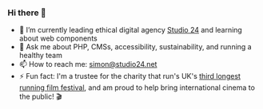 ### Hi there 👋

<!--
**simonrjones/simonrjones** is a ✨ _special_ ✨ repository because its `README.md` (this file) appears on your GitHub profile.
-->

- 🔭 I’m currently leading ethical digital agency [Studio 24](https://www.studio24.net/) and learning about web components
- 💬 Ask me about PHP, CMSs, accessibility, sustainability, and running a healthy team
- 📫 How to reach me: simon@studio24.net
- ⚡ Fun fact: I'm a trustee for the charity that run's UK's [third longest running film festival](https://www.cambridgefilmfestival.org.uk/), and am proud to help bring international cinema to the public! 🎬
